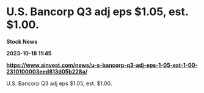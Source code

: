 # U.S. Bancorp Q3 adj eps $1.05, est. $1.00.
**Stock News**

**2023-10-18 11:45**

**https://www.ainvest.com/news/u-s-bancorp-q3-adj-eps-1-05-est-1-00-2310100003eed813d05b228a/**

U.S. Bancorp Q3 adj eps $1.05, est. $1.00.